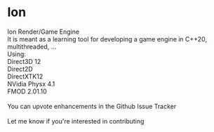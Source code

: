 # Ion
Ion Render/Game Engine<br>
It is meant as a learning tool for developing a game engine in C++20, multithreaded, ...<br>
Using:<br>
Direct3D 12<br>
Direct2D<br>
DirectXTK12<br>
NVidia Physx 4.1<br>
FMOD 2.01.10<br>
<br>
You can upvote enhancements in the Github Issue Tracker<br>
<br>
Let me know if you're interested in contributing<br>